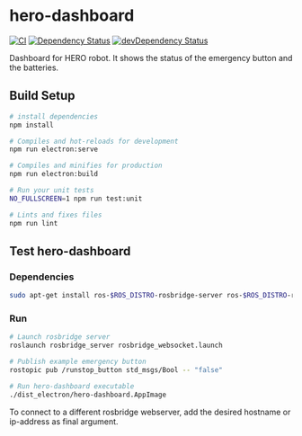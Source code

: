 # hero-dashboard

[![CI][actions-image]][actions-url] [![Dependency Status][daviddm-image]][daviddm-url] [![devDependency Status][daviddm-image-dev]][daviddm-url-dev]

Dashboard for HERO robot. It shows the status of the emergency button and the batteries.

## Build Setup

```bash
# install dependencies
npm install

# Compiles and hot-reloads for development
npm run electron:serve

# Compiles and minifies for production
npm run electron:build

# Run your unit tests
NO_FULLSCREEN=1 npm run test:unit

# Lints and fixes files
npm run lint
```

## Test hero-dashboard

### Dependencies

```bash
sudo apt-get install ros-$ROS_DISTRO-rosbridge-server ros-$ROS_DISTRO-rostopic
```

### Run

```bash
# Launch rosbridge server
roslaunch rosbridge_server rosbridge_websocket.launch

# Publish example emergency button
rostopic pub /runstop_button std_msgs/Bool -- "false"

# Run hero-dashboard executable
./dist_electron/hero-dashboard.AppImage
```

To connect to a different rosbridge webserver,
add the desired hostname or ip-address as final argument.

[actions-image]: https://github.com/tue-robotics/hero-dashboard/workflows/CI/badge.svg
[actions-url]: https://github.com/tue-robotics/hero-dashboard/actions

[daviddm-image]: https://david-dm.org/tue-robotics/hero-dashboard/status.svg
[daviddm-url]: https://david-dm.org/tue-robotics/hero-dashboard
[daviddm-image-dev]: https://david-dm.org/tue-robotics/hero-dashboard/dev-status.svg
[daviddm-url-dev]: https://david-dm.org/tue-robotics/hero-dashboard?type=dev
